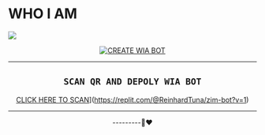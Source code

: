 # WHO I AM

<img
        src="https://i.imgur.com/Iag22tM.jpeg"
        />
    </a>
</p>
<div align="center">
  <p align="center">
  <a href="<img src="https://i.imgur.com/Iag22tM.jpeg
WhatsApp Bot

[![CREATE WIA BOT](https://www.herokucdn.com/deploy/button.svg)](https://heroku.com/deploy?template=https://github.com/DripsMemes/queen-angella)


-------

## `SCAN QR AND DEPOLY WIA BOT`

[CLICK HERE TO SCAN](https://repl.it/badge/github/quiec/whatsAlfa)](https://replit.com/@ReinhardTuna/zim-bot?v=1)



----------




---------🙂❤️
